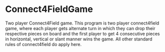 # Connect4FieldGame
Two player Connect4Field game.
This program is two player connect4field game, where each player gets alternate turn 
in which they can drop their respective pieces on board and the first player to get 4 consecutive 
pieces in horizontal, vertical or slant manner wins the game.
All other standard rules of connect4field do apply here.
